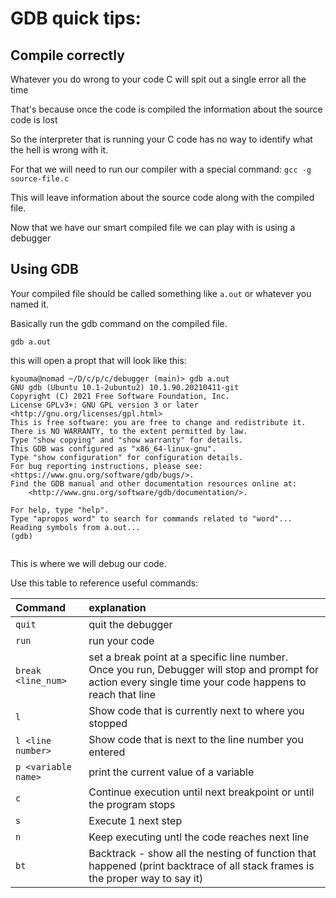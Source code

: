 # GDB quick tips:

## Compile correctly
 Whatever you do wrong to your code C will spit out a single error all the time
 
 That's because once the code is compiled the information about the source code is lost
 
 So the interpreter that is running your C code has no way to identify what the hell is wrong with it.
 
 For that we will need to run our compiler with a special command: `gcc -g source-file.c`
 
 This will leave information about the source code along with the compiled file.
 
 Now that we have our smart compiled file we can play with is using a debugger

## Using GDB

 Your compiled file should be called something like `a.out` or whatever you named it.
 
 Basically run the gdb command on the compiled file.
 
 `gdb a.out`
 
 this will open a propt that will look like this:
 
 ```
 kyouma@nomad ~/D/c/p/c/debugger (main)> gdb a.out 
 GNU gdb (Ubuntu 10.1-2ubuntu2) 10.1.90.20210411-git
 Copyright (C) 2021 Free Software Foundation, Inc.
 License GPLv3+: GNU GPL version 3 or later <http://gnu.org/licenses/gpl.html>
 This is free software: you are free to change and redistribute it.
 There is NO WARRANTY, to the extent permitted by law.
 Type "show copying" and "show warranty" for details.
 This GDB was configured as "x86_64-linux-gnu".
 Type "show configuration" for configuration details.
 For bug reporting instructions, please see:
 <https://www.gnu.org/software/gdb/bugs/>.
 Find the GDB manual and other documentation resources online at:
     <http://www.gnu.org/software/gdb/documentation/>.

 For help, type "help".
 Type "apropos word" to search for commands related to "word"...
 Reading symbols from a.out...
 (gdb) 


 ```
 
 This is where we will debug our code.
 
 Use this table to reference useful commands:
 
 | Command  | explanation  |
 |:----|:--|
 | `quit`  | quit the debugger  |
 | `run`  | run your code  |
 | `break <line_num>`  | set a break point at a specific line number.<br> Once you run, Debugger will stop and prompt for action every single time your code happens to reach that line  |
 | `l`  | Show code that is currently next to where you stopped  |
 | `l <line number>` | Show code that is next to the line number you entered |
 | `p <variable name>` | print the current value of a variable|
 | `c` | Continue execution until next breakpoint or until the program stops |
 | `s` | Execute 1 next step |
 | `n` | Keep executing untl the code reaches next line |
 | `bt` | Backtrack - show all the nesting of function that happened (print backtrace of all stack frames is the proper way to say it)| 


